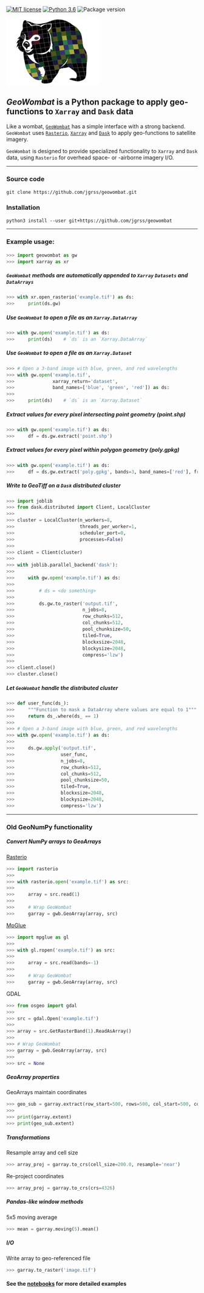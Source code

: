 [](#mit-license)[](#python-3.6)[](#package-version)

[![MIT license](https://img.shields.io/badge/License-MIT-black.svg)](https://lbesson.mit-license.org/)
[![Python 3.6](https://img.shields.io/badge/python-3.6-black.svg)](https://www.python.org/downloads/release/python-360/)
![Package version](https://img.shields.io/badge/version-0.1.0-blue.svg?cacheSeconds=2592000)

![](data/wombat.png)

## *GeoWombat* is a Python package to apply geo-functions to `Xarray` and `Dask` data

Like a wombat, [`GeoWombat`](https://github.com/jgrss/geowombat) has a simple interface with a strong backend. `GeoWombat` uses
[`Rasterio`](https://github.com/mapbox/rasterio), [`Xarray`](http://xarray.pydata.org/en/stable/) and [`Dask`](https://dask.org/) 
to apply geo-functions to satellite imagery. 

`GeoWombat` is designed to provide specialized functionality to `Xarray` and `Dask` data, using `Rasterio` for 
overhead space- or -airborne imagery I/O.

---

### Source code

```
git clone https://github.com/jgrss/geowombat.git
```

### Installation

```
python3 install --user git+https://github.com/jgrss/geowombat
```

---

### Example usage:

```python
>>> import geowombat as gw
>>> import xarray as xr
```

##### `GeoWombat` methods are automatically appended to `Xarray` `Datasets` and `DataArrays`

```python
>>> with xr.open_rasterio('example.tif') as ds:
>>>     print(ds.gw)
```

##### Use `GeoWombat` to open a file as an `Xarray.DataArray`

```python
>>> with gw.open('example.tif') as ds:
>>>     print(ds)    # `ds` is an `Xarray.DataArray`
```

##### Use `GeoWombat` to open a file as an `Xarray.Dataset`

```python
>>> # Open a 3-band image with blue, green, and red wavelengths
>>> with gw.open('example.tif',
>>>              xarray_return='dataset', 
>>>              band_names=['blue', 'green', 'red']) as ds:
>>>
>>>     print(ds)    # `ds` is an `Xarray.Dataset`
```

##### Extract values for every pixel intersecting point geometry (point.shp)

```python
>>> with gw.open('example.tif') as ds:
>>>     df = ds.gw.extract('point.shp')
```

##### Extract values for every pixel within polygon geometry (poly.gpkg)

```python
>>> with gw.open('example.tif') as ds:
>>>     df = ds.gw.extract('poly.gpkg', bands=3, band_names=['red'], frac=0.1)
```

##### Write to GeoTiff on a `Dask` distributed cluster

```python
>>> import joblib
>>> from dask.distributed import Client, LocalCluster
>>>
>>> cluster = LocalCluster(n_workers=8,
>>>                        threads_per_worker=1,
>>>                        scheduler_port=0,
>>>                        processes=False)
>>> 
>>> client = Client(cluster)
>>> 
>>> with joblib.parallel_backend('dask'):
>>>
>>>     with gw.open('example.tif') as ds:
>>>
>>>         # ds = <do something>
>>>
>>>         ds.gw.to_raster('output.tif',
>>>                         n_jobs=8,
>>>                         row_chunks=512,
>>>                         col_chunks=512,
>>>                         pool_chunksize=50,
>>>                         tiled=True,
>>>                         blockxsize=2048,
>>>                         blockysize=2048,
>>>                         compress='lzw')
>>>
>>> client.close()
>>> cluster.close()
```

##### Let `GeoWombat` handle the distributed cluster

```python
>>> def user_func(ds_):
>>>     """Function to mask a DataArray where values are equal to 1"""
>>>     return ds_.where(ds_ == 1)
>>>
>>> # Open a 3-band image with blue, green, and red wavelengths
>>> with gw.open('example.tif') as ds:
>>>
>>>     ds.gw.apply('output.tif',
>>>                 user_func,
>>>                 n_jobs=8,
>>>                 row_chunks=512,
>>>                 col_chunks=512,
>>>                 pool_chunksize=50,
>>>                 tiled=True,
>>>                 blockxsize=2048,
>>>                 blockysize=2048,
>>>                 compress='lzw')
```

---

### Old GeoNumPy functionality

##### Convert NumPy arrays to GeoArrays

[Rasterio](https://github.com/mapbox/rasterio)

```python
>>> import rasterio
>>>
>>> with rasterio.open('example.tif') as src:
>>>
>>>     array = src.read(1)
>>>
>>>     # Wrap GeoWombat
>>>     garray = gwb.GeoArray(array, src)
```

[MpGlue](https://github.com/jgrss/mpglue)

```python
>>> import mpglue as gl
>>>
>>> with gl.ropen('example.tif') as src:
>>>
>>>     array = src.read(bands=-1)
>>>
>>>     # Wrap GeoWombat
>>>     garray = gwb.GeoArray(array, src)
```

GDAL

```python
>>> from osgeo import gdal
>>>
>>> src = gdal.Open('example.tif')
>>>
>>> array = src.GetRasterBand(1).ReadAsArray()
>>>
>>> # Wrap GeoWombat
>>> garray = gwb.GeoArray(array, src)
>>>
>>> src = None
```

##### GeoArray properties

GeoArrays maintain coordinates

```python
>>> geo_sub = garray.extract(row_start=500, rows=500, col_start=500, cols=200)  
>>>
>>> print(garray.extent)
>>> print(geo_sub.extent)
```

##### Transformations

Resample array and cell size

```python
>>> array_proj = garray.to_crs(cell_size=200.0, resample='near')
```

Re-project coordinates

```python
>>> array_proj = garray.to_crs(crs=4326)
```

##### Pandas-like window methods

5x5 moving average

```python
>>> mean = garray.moving(5).mean()
```

##### I/O

Write array to geo-referenced file

```python
>>> garray.to_raster('image.tif')
```

#### See the [notebooks](https://github.com/jgrss/geowombat/tree/master/notebooks) for more detailed examples
